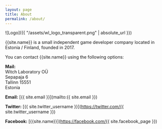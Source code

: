 ```yaml
---
layout: page
title: About
permalink: /about/
---
```


![Logo]({{ "/assets/wl_logo_transparent.png" | absolute_url }})

{{site.name}} is a small independent game developer company located in Estonia / Finland, founded in 2017.

You can contact {{site.name}} using the following options:

**Mail:**  
Witch Laboratory OÜ  
Sepapaja 6  
Tallinn 15551  
Estonia

**Email:** [{{ site.email }}](mailto:{{ site.email }})

**Twitter:** [{{ site.twitter_username }}](https://twitter.com/{{ site.twitter_username }})

**Facebook:** [{{site.name}}](https://facebook.com/{{ site.facebook_page }})